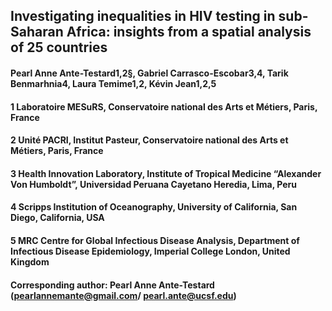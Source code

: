 ## Investigating inequalities in HIV testing in sub-Saharan Africa: insights from a spatial analysis of 25 countries

#### Pearl Anne Ante-Testard1,2§, Gabriel Carrasco-Escobar3,4, Tarik Benmarhnia4, Laura Temime1,2, Kévin Jean1,2,5

#### 1 Laboratoire MESuRS, Conservatoire national des Arts et Métiers, Paris, France
#### 2 Unité PACRI, Institut Pasteur, Conservatoire national des Arts et Métiers, Paris, France
#### 3 Health Innovation Laboratory, Institute of Tropical Medicine “Alexander Von Humboldt”, Universidad Peruana Cayetano Heredia, Lima, Peru
#### 4 Scripps Institution of Oceanography, University of California, San Diego, California, USA
#### 5 MRC Centre for Global Infectious Disease Analysis, Department of Infectious Disease Epidemiology, Imperial College London, United Kingdom

#### Corresponding author: Pearl Anne Ante-Testard (pearlannemante@gmail.com/ pearl.ante@ucsf.edu)


